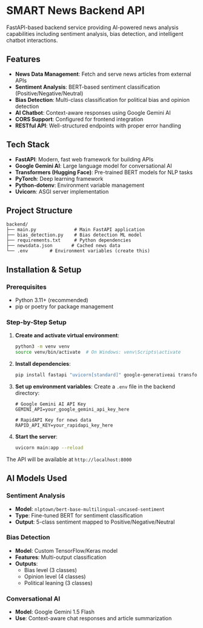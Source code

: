 # SMART News Backend API

FastAPI-based backend service providing AI-powered news analysis capabilities including sentiment analysis, bias detection, and intelligent chatbot interactions.

## Features

- **News Data Management**: Fetch and serve news articles from external APIs
- **Sentiment Analysis**: BERT-based sentiment classification (Positive/Negative/Neutral)
- **Bias Detection**: Multi-class classification for political bias and opinion detection
- **AI Chatbot**: Context-aware responses using Google Gemini AI
- **CORS Support**: Configured for frontend integration
- **RESTful API**: Well-structured endpoints with proper error handling

## Tech Stack

- **FastAPI**: Modern, fast web framework for building APIs
- **Google Gemini AI**: Large language model for conversational AI
- **Transformers (Hugging Face)**: Pre-trained BERT models for NLP tasks
- **PyTorch**: Deep learning framework
- **Python-dotenv**: Environment variable management
- **Uvicorn**: ASGI server implementation

## Project Structure

```
backend/
├── main.py              # Main FastAPI application
├── bias_detection.py    # Bias detection ML model
├── requirements.txt     # Python dependencies
├── newsdata.json       # Cached news data
└── .env        # Environment variables (create this)
```

## Installation & Setup

### Prerequisites
- Python 3.11+ (recommended)
- pip or poetry for package management

### Step-by-Step Setup

1. **Create and activate virtual environment**:
   ```bash
   python3 -m venv venv
   source venv/bin/activate  # On Windows: venv\Scripts\activate
   ```

2. **Install dependencies**:
   ```bash
   pip install fastapi "uvicorn[standard]" google-generativeai transformers torch python-dotenv requests
   ```

3. **Set up environment variables**:
   Create a `.env` file in the backend directory:
   ```env
   # Google Gemini AI API Key
   GEMINI_API=your_google_gemini_api_key_here
   
   # RapidAPI Key for news data
   RAPID_API_KEY=your_rapidapi_key_here
   ```

4. **Start the server**:
   ```bash
   uvicorn main:app --reload
   ```

The API will be available at `http://localhost:8000`

## AI Models Used

### Sentiment Analysis
- **Model**: `nlptown/bert-base-multilingual-uncased-sentiment`
- **Type**: Fine-tuned BERT for sentiment classification
- **Output**: 5-class sentiment mapped to Positive/Negative/Neutral

### Bias Detection
- **Model**: Custom TensorFlow/Keras model
- **Features**: Multi-output classification
- **Outputs**: 
  - Bias level (3 classes)
  - Opinion level (4 classes)
  - Political leaning (3 classes)

### Conversational AI
- **Model**: Google Gemini 1.5 Flash
- **Use**: Context-aware chat responses and article summarization